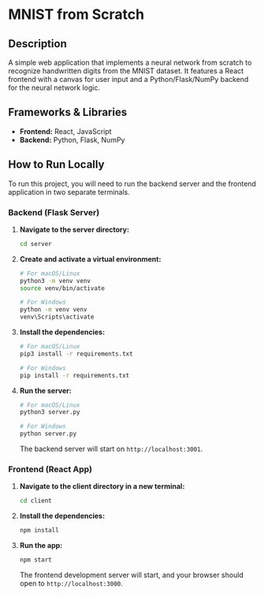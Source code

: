 # MNIST from Scratch

## Description

A simple web application that implements a neural network from scratch to recognize handwritten digits from the MNIST dataset. It features a React frontend with a canvas for user input and a Python/Flask/NumPy backend for the neural network logic.

## Frameworks & Libraries

*   **Frontend:** React, JavaScript
*   **Backend:** Python, Flask, NumPy

## How to Run Locally

To run this project, you will need to run the backend server and the frontend application in two separate terminals.

### Backend (Flask Server)

1.  **Navigate to the server directory:**
    ```bash
    cd server
    ```

2.  **Create and activate a virtual environment:**
    ```bash
    # For macOS/Linux
    python3 -m venv venv
    source venv/bin/activate

    # For Windows
    python -m venv venv
    venv\Scripts\activate
    ```

3.  **Install the dependencies:**
    ```bash
    # For macOS/Linux
    pip3 install -r requirements.txt

    # For Windows
    pip install -r requirements.txt
    ```

4.  **Run the server:**
    ```bash
    # For macOS/Linux
    python3 server.py

    # For Windows
    python server.py
    ```
    The backend server will start on `http://localhost:3001`.

### Frontend (React App)

1.  **Navigate to the client directory in a new terminal:**
    ```bash
    cd client
    ```

2.  **Install the dependencies:**
    ```bash
    npm install
    ```

3.  **Run the app:**
    ```bash
    npm start
    ```
    The frontend development server will start, and your browser should open to `http://localhost:3000`.
